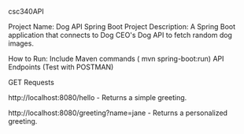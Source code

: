   csc340API   


Project Name: Dog API Spring Boot Project
Description: A Spring Boot application that connects to Dog CEO's Dog API to fetch random dog images.

How to Run: Include Maven commands ( mvn spring-boot:run)
API Endpoints (Test with POSTMAN)

GET Requests

http://localhost:8080/hello - Returns a simple greeting.

http://localhost:8080/greeting?name=jane - Returns a personalized greeting.
